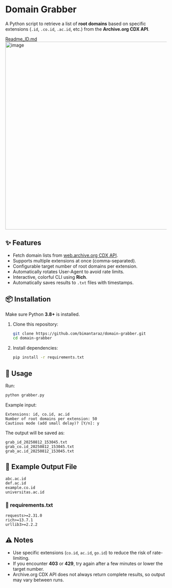 # Domain Grabber

A Python script to retrieve a list of **root domains** based on specific extensions (`.id`, `.co.id`, `.ac.id`, etc.) from the **Archive.org CDX API**.

[Readme_ID.md](https://github.com/bimantaraz/domain-grabber/blob/main/README_ID.md)
<img width="1059" height="586" alt="image" src="https://github.com/user-attachments/assets/4b818a2e-4787-49cd-bc61-a03cb1002af8" />

## ✨ Features

* Fetch domain lists from [web.archive.org CDX API](https://archive.org/help/wayback_api.php).
* Supports multiple extensions at once (comma-separated).
* Configurable target number of root domains per extension.
* Automatically rotates User-Agent to avoid rate limits.
* Interactive, colorful CLI using **Rich**.
* Automatically saves results to `.txt` files with timestamps.

## 📦 Installation

Make sure Python **3.8+** is installed.

1. Clone this repository:

   ```bash
   git clone https://github.com/bimantaraz/domain-grabber.git
   cd domain-grabber
   ```

2. Install dependencies:

   ```bash
   pip install -r requirements.txt
   ```

## 🚀 Usage

Run:

```bash
python grabber.py
```

Example input:

```
Extensions: id, co.id, ac.id
Number of root domains per extension: 50
Cautious mode (add small delay)? [Y/n]: y
```

The output will be saved as:

```
grab_id_20250812_153045.txt
grab_co.id_20250812_153045.txt
grab_ac.id_20250812_153045.txt
```

## 📄 Example Output File

```
abc.ac.id
def.ac.id
example.co.id
universitas.ac.id
```

### **📄 requirements.txt**

```
requests>=2.31.0
rich>=13.7.1
urllib3>=2.2.2
```

## ⚠ Notes

* Use specific extensions (`co.id`, `ac.id`, `go.id`) to reduce the risk of rate-limiting.
* If you encounter **403** or **429**, try again after a few minutes or lower the target number.
* Archive.org CDX API does not always return complete results, so output may vary between runs.
